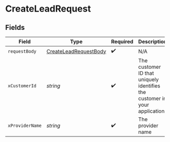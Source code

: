 # CreateLeadRequest


## Fields

| Field                                                                     | Type                                                                      | Required                                                                  | Description                                                               | Example                                                                   |
| ------------------------------------------------------------------------- | ------------------------------------------------------------------------- | ------------------------------------------------------------------------- | ------------------------------------------------------------------------- | ------------------------------------------------------------------------- |
| `requestBody`                                                             | [CreateLeadRequestBody](../../models/operations/createleadrequestbody.md) | :heavy_check_mark:                                                        | N/A                                                                       |                                                                           |
| `xCustomerId`                                                             | *string*                                                                  | :heavy_check_mark:                                                        | The customer ID that uniquely identifies the customer in your application | my-customer-1                                                             |
| `xProviderName`                                                           | *string*                                                                  | :heavy_check_mark:                                                        | The provider name                                                         | salesforce                                                                |